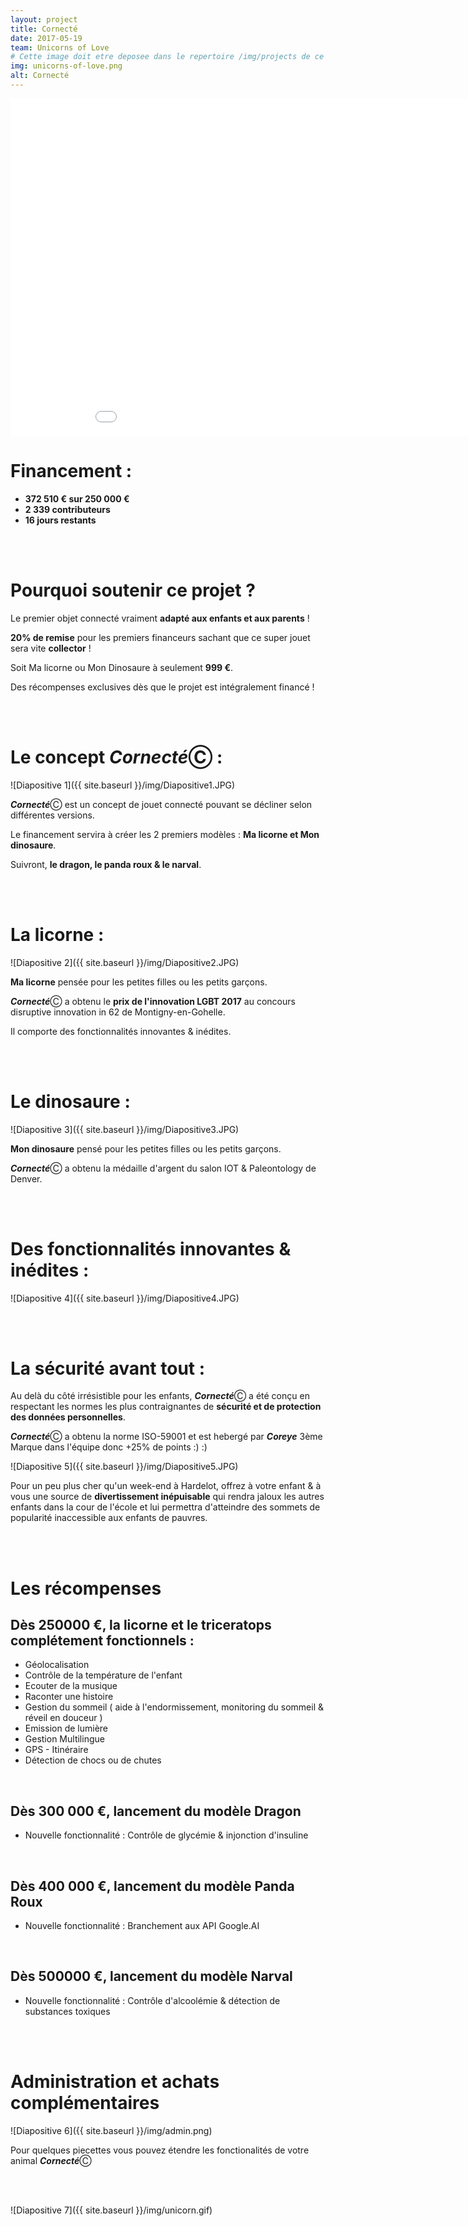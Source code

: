 ```yaml
---
layout: project
title: Cornecté
date: 2017-05-19
team: Unicorns of Love
# Cette image doit etre deposee dans le repertoire /img/projects de ce site.
img: unicorns-of-love.png
alt: Cornecté
---
```



<div class="embed-responsive embed-responsive-16by9">
    <iframe class="embed-responsive-item" src="//rejethons.libcast.com/widget/unicorns_of_love-mp4" class="libcast_player" width="960" height="540" frameborder="0" scrolling="no" allowfullscreen align="center"></iframe>
</div>

# Financement :

* **372 510 € sur 250 000 €**
* **2 339 contributeurs**
* **16 jours restants**


<br>
<br>

# Pourquoi soutenir ce projet ?

Le premier objet connecté vraiment **adapté aux enfants et aux parents** !

**20% de remise** pour les premiers financeurs sachant que ce super jouet sera vite **collector** !

Soit Ma licorne ou Mon Dinosaure à seulement **999 €**.

Des récompenses exclusives dès que le projet est intégralement financé !

<br>
<br>

# Le concept ***Cornecté***&#9400; :

![Diapositive 1]({{ site.baseurl }}/img/Diapositive1.JPG)


 ***Cornecté***&#9400; est un concept de jouet connecté pouvant se décliner selon différentes versions.
 
 Le financement servira à créer les 2 premiers modèles : **Ma licorne et Mon dinosaure**.
 
 Suivront, **le dragon, le panda roux & le narval**.

<br>
<br>

# La licorne :

![Diapositive 2]({{ site.baseurl }}/img/Diapositive2.JPG)


**Ma licorne** pensée pour les petites filles ou les petits garçons.

***Cornecté***&#9400; a obtenu le **prix de l'innovation LGBT 2017** au concours disruptive innovation in 62 de Montigny-en-Gohelle.

Il comporte des fonctionnalités innovantes & inédites.

<br>
<br>

# Le dinosaure :

![Diapositive 3]({{ site.baseurl }}/img/Diapositive3.JPG)


**Mon dinosaure** pensé pour les petites filles ou les petits garçons.

***Cornecté***&#9400; a obtenu la médaille d'argent du salon IOT & Paleontology de Denver.

<br>
<br>

# Des fonctionnalités innovantes & inédites :

![Diapositive 4]({{ site.baseurl }}/img/Diapositive4.JPG)

<br>
<br>

# La sécurité avant tout :

Au delà du côté irrésistible pour les enfants, ***Cornecté***&#9400; a été conçu en respectant les normes les plus contraignantes de **sécurité et de protection des données personnelles**. 

***Cornecté***&#9400; a obtenu la norme ISO-59001 et est hebergé par ***Coreye*** 
3ème Marque dans l'équipe donc +25% de points :) :)

![Diapositive 5]({{ site.baseurl }}/img/Diapositive5.JPG)


Pour un peu plus cher qu'un week-end à Hardelot, offrez à votre enfant & à vous une source de **divertissement inépuisable** qui rendra jaloux les autres enfants dans la cour de l'école et lui permettra d'atteindre des sommets de popularité inaccessible aux enfants de pauvres.

<br>
<br>

# Les récompenses

## Dès 250000 €, la licorne et le triceratops complétement fonctionnels :

* Géolocalisation
* Contrôle de la température de l'enfant 
* Ecouter de la musique
* Raconter une histoire
* Gestion du sommeil ( aide à l'endormissement, monitoring du sommeil & réveil en douceur )
* Emission de lumière 
* Gestion Multilingue
* GPS - Itinéraire
* Détection de chocs ou de chutes

<br>

## Dès 300 000 €, lancement du modèle Dragon

* Nouvelle fonctionnalité : Contrôle de glycémie & injonction d'insuline

<br>

## Dès 400 000 €, lancement du modèle Panda Roux

* Nouvelle fonctionnalité : Branchement aux API Google.AI

<br>

## Dès 500000 €, lancement du modèle Narval

* Nouvelle fonctionnalité : Contrôle d'alcoolémie & détection de substances toxiques

<br>
<br>

# Administration et achats complémentaires

![Diapositive 6]({{ site.baseurl }}/img/admin.png)

Pour quelques piecettes vous pouvez étendre les fonctionalités de votre animal ***Cornecté***&#9400;

<br>
<br>


![Diapositive 7]({{ site.baseurl }}/img/unicorn.gif)
